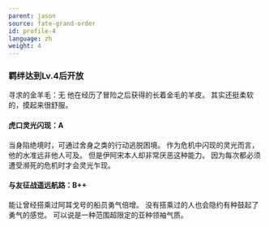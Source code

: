 ```yaml
---
parent: jason
source: fate-grand-order
id: profile-4
language: zh
weight: 4
---
```


### 羁绊达到Lv.4后开放

寻求的金羊毛：无
他在经历了冒险之后获得的长着金毛的羊皮。
其实还挺柔软的，摸起来很舒服。

#### 虎口灵光闪现：A

当身陷绝境时，可通过舍身之类的行动逃脱困境。
作为危机中闪现的灵光而言，他的水准远非他人可及。
但是伊阿宋本人却非常厌恶这种能力。
因为每次都必须遭受濒死的危机时才会灵光乍现。

#### 与友征战遥远航路：B++

能让曾经搭乘过阿耳戈号的船员勇气倍增。
没有搭乘过的人也会隐约有种鼓起了勇气的感觉。
可以说是一种范围超限定的亚种领袖气质。
